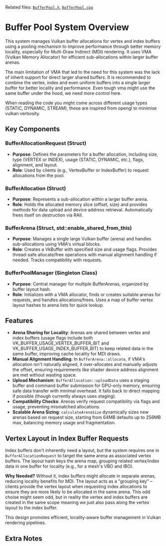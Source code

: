 Related files: [`BufferPool.h`](./BufferPool.h), [`BufferPool.cpp`](./BufferPool.cpp)

# Buffer Pool System Overview

This system manages Vulkan buffer allocations for vertex and index buffers using a pooling mechanism to improve performance through better memory locality, especially for Multi-Draw Indirect (MDI) rendering. It uses VMA (Vulkan Memory Allocator) for efficient sub-allocations within larger buffer arenas.

The main limitation of VMA that led to the need for this system was the lack of inherit support for direct larger shared buffers. It is recommended to combine the vertex, index and even uniform buffers into a single larger buffer for better locality and performance. Even tough vma might use the same buffer under the hood, we need more control here.

When reading the code you might come across different usage types (STATIC, DYNAMIC, STREAM), these are inspired from opengl to minimise vulkan verbosity.

## Key Components

### BufferAllocationRequest (Struct)
- **Purpose**: Defines the parameters for a buffer allocation, including size, type (VERTEX or INDEX), usage (STATIC, DYNAMIC, etc.), flags, alignment, and layout.
- **Role**: Used by clients (e.g., VertexBuffer or IndexBuffer) to request allocations from the pool.

### BufferAllocation (Struct)
- **Purpose**: Represents a sub-allocation within a larger buffer arena.
- **Role**: Holds the allocated memory slice (offset, size) and provides methods for data upload and device address retrieval. Automatically frees itself on destruction via RAII.

### BufferArena (Struct, std::enable_shared_from_this)
- **Purpose**: Manages a single large Vulkan buffer (arena) and handles sub-allocations using VMA's virtual blocks.
- **Role**: Creates a VkBuffer with specified size and usage flags. Provides thread-safe allocate/free operations with manual alignment handling if needed. Tracks compatibility with requests.

### BufferPoolManager (Singleton Class)
- **Purpose**: Central manager for multiple BufferArenas, organized by buffer layout hash.
- **Role**: Initializes with a VMA allocator, finds or creates suitable arenas for requests, and handles allocations/frees. Uses a map of buffer vertex layout hashes to arena lists for quick lookup.

## Features
- **Arena Sharing for Locality**: Arenas are shared between vertex and index buffers (usage flags include both VK_BUFFER_USAGE_VERTEX_BUFFER_BIT and VK_BUFFER_USAGE_INDEX_BUFFER_BIT) to keep related data in the same buffer, improving cache locality for MDI draws.
- **Manual Alignment Handling**: In `BufferArena::allocate`, if VMA's allocation isn't naturally aligned, it over-allocates and manually adjusts the offset, ensuring requirements like shader device address alignment are met without wasting space.
- **Upload Mechanism**: `BufferAllocation::uploadData` uses a staging buffer and command buffer submission for GPU-only memory, ensuring safe data transfer with minimal overhead. It falls back to direct mapping if possible (though currently always uses staging).
- **Compatibility Checks**: Arenas verify request compatibility via flags and usage, preventing mismatched allocations.
- **Scalable Arena Sizing**: `calculateArenaSize` dynamically sizes new arenas based on request size, starting from 64MB defaults up to 256MB max, balancing memory usage and fragmentation.

## Vertex Layout in Index Buffer Requests
Index buffers don't inherently need a layout, but the system requires one in `BufferAllocationRequest` to target the same arena as associated vertex buffers. The layout hash keys the arena map, grouping related vertex/index data in one buffer for locality (e.g., for a mesh's VBO and IBO). 

**Why Needed?** Without it, index buffers might allocate in separate arenas, reducing locality benefits for MDI. The layout acts as a "grouping key" – clients provide the vertex layout when requesting index allocations to ensure they are more likely to be allocated in the same arena. This odd choise might seem odd, but in reality the vertex and index buffers are created in the same scope meaning we just also pass along the vertex layout to the index buffer.

This design promotes efficient, locality-aware buffer management in Vulkan rendering pipelines.


## Extra Notes

